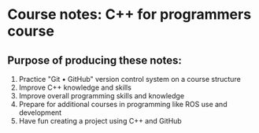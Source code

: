 #  Course notes: C++ for programmers course

## Purpose of producing these notes:

1. Practice "Git • GitHub" version control system on a course structure
2. Improve C++ knowledge and skills
3. Improve overall programming skills and knowledge
4. Prepare for additional courses in programming like ROS use and development
5. Have fun creating a project using C++ and GitHub
